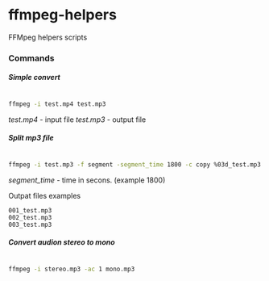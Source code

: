 # ffmpeg-helpers
FFMpeg helpers scripts


### Commands 

##### Simple convert 

```bash

ffmpeg -i test.mp4 test.mp3

```

*test.mp4* - input file 
*test.mp3* - output file 



##### Split mp3 file 

```bash

ffmpeg -i test.mp3 -f segment -segment_time 1800 -c copy %03d_test.mp3

```


*segment_time* - time in secons. (example 1800)

Outpat files examples

```
001_test.mp3
002_test.mp3
003_test.mp3
```



##### Convert audion stereo to mono 

```bash

ffmpeg -i stereo.mp3 -ac 1 mono.mp3

```